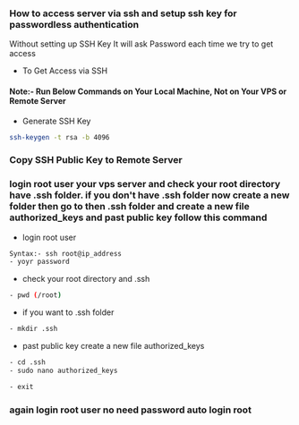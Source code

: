 ### How to access server via ssh and setup ssh key for passwordless authentication

Without setting up SSH Key It will ask Password each time we try to get access

- To Get Access via SSH

#### Note:- Run Below Commands on Your Local Machine, Not on Your VPS or Remote Server

- Generate SSH Key

```sh
ssh-keygen -t rsa -b 4096
```

### Copy SSH Public Key to Remote Server

### login root user your vps server and check your root directory have .ssh folder. if you don't have .ssh folder now create a new folder then go to then .ssh folder and create a new file authorized_keys and past public key follow this command

- login root user

```sh
Syntax:- ssh root@ip_address
- yoyr password
```

- check your root directory and .ssh

```sh
- pwd (/root)
```

- if you want to .ssh folder

```sh
- mkdir .ssh
```

- past public key create a new file authorized_keys

```sh
- cd .ssh
- sudo nano authorized_keys
```

```sh
- exit
```

### again login root user no need password auto login root
